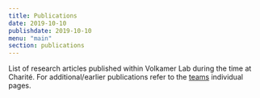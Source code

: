 ```yaml
---
title: Publications
date: 2019-10-10
publishdate: 2019-10-10
menu: "main"
section: publications
---
```


List of research articles published within Volkamer Lab during the time at Charité. For additional/earlier publications refer to the [teams](/team) individual pages.
